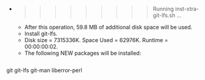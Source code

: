 * >>>>>>>>> Running inst-xtra-git-lfs.sh ...
  * After this operation, 59.8 MB of additional disk space will be used.
  * Install git-lfs.
  * Disk size = 7315336K. Space Used = 62976K. Runtime = 00:00:00:02.
  * The following NEW packages will be installed:
  ```bash
git git-lfs git-man liberror-perl
  ```
